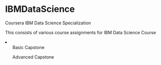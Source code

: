 # IBMDataScience
Coursera IBM Data Science Specialization

This consists of various course assignments for IBM Data Science Course
<li>
<ul>Basic Capstone</ul>
<ul>Advanced Capstone</ul>
</li>
